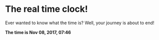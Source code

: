 # The real time clock!

Ever wanted to know what the time is? Well, your journey is about to end!

**The time is Nov 08, 2017, 07:46**